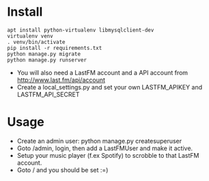 # Install
    apt install python-virtualenv libmysqlclient-dev
    virtualenv venv
    . venv/bin/activate
    pip install -r requirements.txt
    python manage.py migrate
    python manage.py runserver

* You will also need a LastFM account and a API account from http://www.last.fm/api/account
* Create a local\_settings.py and set your own LASTFM\_APIKEY and LASTFM\_API\_SECRET

# Usage
* Create an admin user: python manage.py createsuperuser 
* Goto /admin, login, then add a LastFMUser and make it active.
* Setup your music player (f.ex Spotify) to scrobble to that LastFM account.
* Goto / and you should be set :=)
